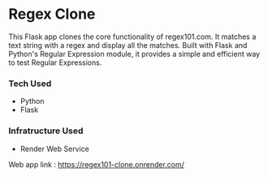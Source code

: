 # Regex Clone

 This Flask app clones the core functionality of regex101.com. It matches a text string with a regex and display all the matches. Built with Flask and Python's Regular Expression module, it provides a simple and efficient way to test Regular Expressions.

### Tech Used

- Python
- Flask

### Infratructure Used

- Render Web Service

Web app link : https://regex101-clone.onrender.com/